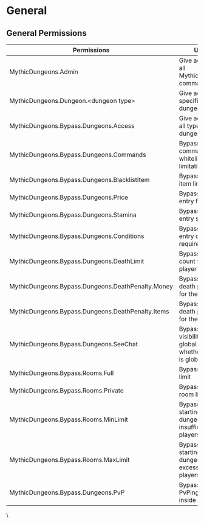 # General

## General Permissions

| Permissions                                       | Usage                                                                              |
| ------------------------------------------------- | ---------------------------------------------------------------------------------- |
| MythicDungeons.Admin                              | Give access to all MythicDungeons commands                                         |
| MythicDungeons.Dungeon.\<dungeon type>            | Give access to specified type of dungeon                                           |
| MythicDungeons.Bypass.Dungeons.Access             | Give access to all type of dungeons                                                |
| MythicDungeons.Bypass.Dungeons.Commands           | Bypass command whitelist limitation                                                |
| MythicDungeons.Bypass.Dungeons.BlacklistItem      | Bypass blacklist item limitation                                                   |
| MythicDungeons.Bypass.Dungeons.Price              | Bypass dungeon entry fee                                                           |
| MythicDungeons.Bypass.Dungeons.Stamina            | Bypass dungeon entry stamina                                                       |
| MythicDungeons.Bypass.Dungeons.Conditions         | Bypass dungeon entry condition requirements                                        |
| MythicDungeons.Bypass.Dungeons.DeathLimit         | Bypass death count for the player                                                  |
| MythicDungeons.Bypass.Dungeons.DeathPenalty.Money | Bypass money death penalty for the player                                          |
| MythicDungeons.Bypass.Dungeons.DeathPenalty.Items | Bypass item death penalty for the player                                           |
| MythicDungeons.Bypass.Dungeons.SeeChat            | Bypass limit of visibility of global chat and whether the chat is globally visible |
| MythicDungeons.Bypass.Rooms.Full                  | Bypass full room limit                                                             |
| MythicDungeons.Bypass.Rooms.Private               | Bypass private room limit                                                          |
| MythicDungeons.Bypass.Rooms.MinLimit              | Bypass limit of starting dungeon with insufficient players                         |
| MythicDungeons.Bypass.Rooms.MaxLimit              | Bypass limit of starting dungeon with excessive players                            |
| MythicDungeons.Bypass.Dungeons.PvP                | Bypass limit of PvPing players inside dungeon                                      |

\

